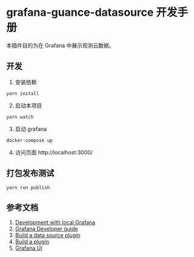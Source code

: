 # grafana-guance-datasource 开发手册

本插件目的为在 Grafana 中展示观测云数据。

## 开发
1. 安装依赖
```
yarn install
```

2. 启动本项目
```
yarn watch
```

3. 启动 grafana
```
docker-compose up
```

4. 访问页面 http://localhost:3000/

## 打包发布测试
```
yarn run publish
```


## 参考文档
1. [Development with local Grafana](https://grafana.com/docs/grafana/latest/developers/plugins/development-with-local-grafana/)
2. [Grafana Developer guide](https://github.com/grafana/grafana/blob/HEAD/contribute/developer-guide.md)
3. [Build a data source plugin](https://grafana.com/tutorials/build-a-data-source-plugin/)
4. [Build a plugin](https://grafana.com/docs/grafana/latest/developers/plugins/)
5. [Grafana UI](https://developers.grafana.com/ui/latest/index.html)
